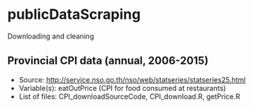 # publicDataScraping
Downloading and cleaning

## Provincial CPI data (annual, 2006-2015)
- Source: http://service.nso.go.th/nso/web/statseries/statseries25.html
- Variable(s): eatOutPrice (CPI for food consumed at restaurants)
- List of files: CPI_downloadSourceCode, CPI_download.R, getPrice.R
